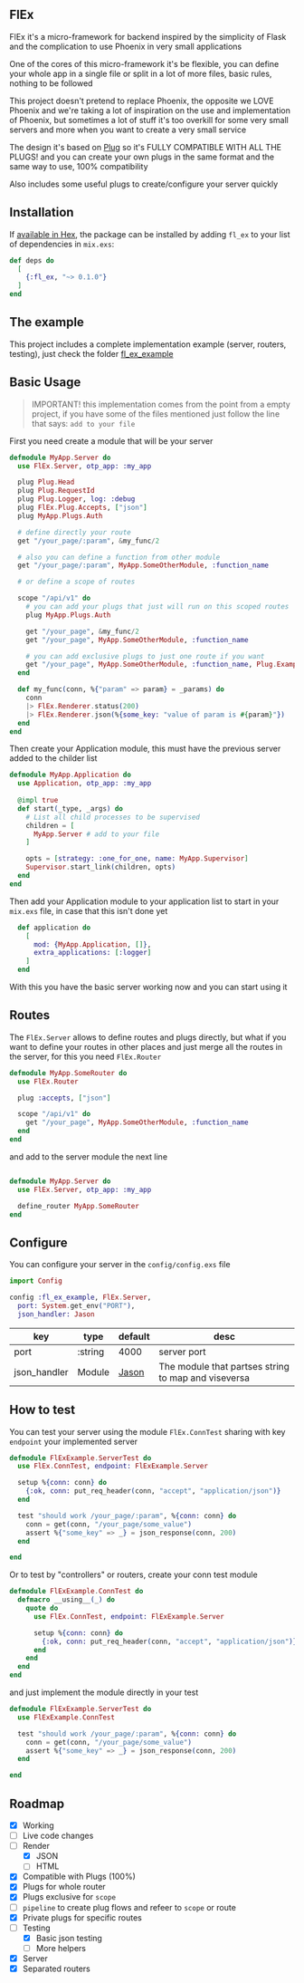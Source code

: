 ## FlEx

FlEx it's a micro-framework for backend inspired by the simplicity of Flask and the complication to use Phoenix in very
small applications

One of the cores of this micro-framework it's be flexible, you can define your whole app in a single file or split in a 
lot of more files, basic rules, nothing to be followed

This project doesn't pretend to replace Phoenix, the opposite we LOVE Phoenix and we're taking a lot of inspiration on 
the use and implementation of Phoenix, but sometimes a lot of stuff it's too overkill for some very small servers and 
more when you want to create a very small service

The design it's based on [Plug](https://hexdocs.pm/plug/https.html) so it's FULLY COMPATIBLE WITH ALL THE PLUGS! and you
can create your own plugs in the same format and the same way to use, 100% compatibility

Also includes some useful plugs to create/configure your server quickly

## Installation

If [available in Hex](https://hex.pm/docs/publish), the package can be installed
by adding `fl_ex` to your list of dependencies in `mix.exs`:

```elixir
def deps do
  [
    {:fl_ex, "~> 0.1.0"}
  ]
end
```

## The example

This project includes a complete implementation example (server, routers, testing), just check the folder 
[fl_ex_example](./fl_ex_example)

## Basic Usage

> IMPORTANT! this implementation comes from the point from a empty project, if you have some of the files mentioned
> just follow the line that says: `add to your file`

First you need create a module that will be your server

```elixir
defmodule MyApp.Server do
  use FlEx.Server, otp_app: :my_app

  plug Plug.Head
  plug Plug.RequestId
  plug Plug.Logger, log: :debug
  plug FlEx.Plug.Accepts, ["json"]
  plug MyApp.Plugs.Auth

  # define directly your route 
  get "/your_page/:param", &my_func/2

  # also you can define a function from other module
  get "/your_page/:param", MyApp.SomeOtherModule, :function_name

  # or define a scope of routes

  scope "/api/v1" do
    # you can add your plugs that just will run on this scoped routes
    plug MyApp.Plugs.Auth

    get "/your_page", &my_func/2
    get "/your_page", MyApp.SomeOtherModule, :function_name

    # you can add exclusive plugs to just one route if you want
    get "/your_page", MyApp.SomeOtherModule, :function_name, Plug.ExamplePlug, {Plug.OtherExamplePlug, [opts: 1]}
  end

  def my_func(conn, %{"param" => param} = _params) do
    conn
    |> FlEx.Renderer.status(200)
    |> FlEx.Renderer.json(%{some_key: "value of param is #{param}"})
  end
end
```

Then create your Application module, this must have the previous server added to the childer list

```elixir
defmodule MyApp.Application do
  use Application, otp_app: :my_app
  
  @impl true
  def start(_type, _args) do
    # List all child processes to be supervised
    children = [
      MyApp.Server # add to your file
    ]

    opts = [strategy: :one_for_one, name: MyApp.Supervisor]
    Supervisor.start_link(children, opts)
  end
end
```

Then add your Application module to your application list to start in your `mix.exs` file, in case that this isn't done 
yet

```elixir
  def application do
    [
      mod: {MyApp.Application, []},
      extra_applications: [:logger]
    ]
  end
```

With this you have the basic server working now and you can start using it

## Routes

The `FlEx.Server` allows to define routes and plugs directly, but what if you want to define your routes in other places
and just merge all the routes in the server, for this you need `FlEx.Router`

```elixir
defmodule MyApp.SomeRouter do
  use FlEx.Router

  plug :accepts, ["json"]

  scope "/api/v1" do
    get "/your_page", MyApp.SomeOtherModule, :function_name
  end
end
```

and add to the server module the next line

```elixir

defmodule MyApp.Server do
  use FlEx.Server, otp_app: :my_app

  define_router MyApp.SomeRouter
end
```

## Configure

You can configure your server in the `config/config.exs` file

```elixir
import Config

config :fl_ex_example, FlEx.Server,
  port: System.get_env("PORT"),
  json_handler: Jason
```

| key | type | default | desc |
|---|---|---|---|
| port | :string | 4000 | server port |
| json_handler | Module | [Jason](https://github.com/michalmuskala/jason) | The module that partses string to map and viseversa |

## How to test

You can test your server using the module `FlEx.ConnTest` sharing with key `endpoint` your implemented server

```elixir
defmodule FlExExample.ServerTest do
  use FlEx.ConnTest, endpoint: FlExExample.Server

  setup %{conn: conn} do
    {:ok, conn: put_req_header(conn, "accept", "application/json")}
  end

  test "should work /your_page/:param", %{conn: conn} do
    conn = get(conn, "/your_page/some_value")
    assert %{"some_key" => _} = json_response(conn, 200)
  end

end
```

Or to test by "controllers" or routers, create your conn test module

```elixir
defmodule FlExExample.ConnTest do
  defmacro __using__(_) do
    quote do
      use FlEx.ConnTest, endpoint: FlExExample.Server

      setup %{conn: conn} do
        {:ok, conn: put_req_header(conn, "accept", "application/json")}
      end
    end
  end
end
```

and just implement the module directly in your test

```elixir
defmodule FlExExample.ServerTest do
  use FlExExample.ConnTest

  test "should work /your_page/:param", %{conn: conn} do
    conn = get(conn, "/your_page/some_value")
    assert %{"some_key" => _} = json_response(conn, 200)
  end

end
```

## Roadmap

- [x] Working
- [ ] Live code changes
- [ ] Render
    - [x] JSON
    - [ ] HTML
- [x] Compatible with Plugs (100%)
- [x] Plugs for whole router
- [x] Plugs exclusive for `scope`
- [ ] `pipeline` to create plug flows and refeer to `scope` or route
- [x] Private plugs for specific routes
- [ ] Testing
    - [x] Basic json testing
    - [ ] More helpers
- [x] Server
- [x] Separated routers
